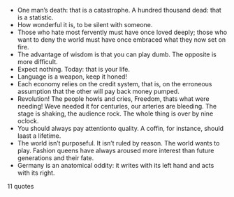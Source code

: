  - One man’s death: that is a catastrophe. A hundred thousand dead: that is a statistic.
 - How wonderful it is, to be silent with someone.
 - Those who hate most fervently must have once loved deeply; those who want to deny the world must have once embraced what they now set on fire.
 - The advantage of wisdom is that you can play dumb. The opposite is more difficult.
 - Expect nothing. Today: that is your life.
 - Language is a weapon, keep it honed!
 - Each economy relies on the credit system, that is, on the erroneous assumption that the other will pay back money pumped.
 - Revolution! The people howls and cries, Freedom, thats what were needing! Weve needed it for centuries, our arteries are bleeding. The stage is shaking, the audience rock. The whole thing is over by nine oclock.
 - You should always pay attentionto quality. A coffin, for instance, should laast a lifetime.
 - The world isn’t purposeful. It isn’t ruled by reason. The world wants to play. Fashion queens have always aroused more interest than future generations and their fate.
 - Germany is an anatomical oddity: it writes with its left hand and acts with its right.

11 quotes